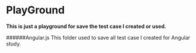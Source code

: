 PlayGround
==========

**This is just a playground for save the test case I created or used.**



######Angular.js
This folder used to save all test case I created for Angular study.
